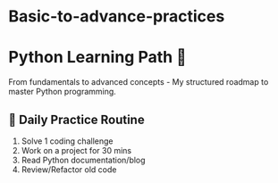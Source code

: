 # Basic-to-advance-practices

# Python Learning Path 🐍
From fundamentals to advanced concepts - My structured roadmap to master Python programming.

## 🔄 Daily Practice Routine
1. Solve 1 coding challenge 
2. Work on a project for 30 mins
3. Read Python documentation/blog
4. Review/Refactor old code
